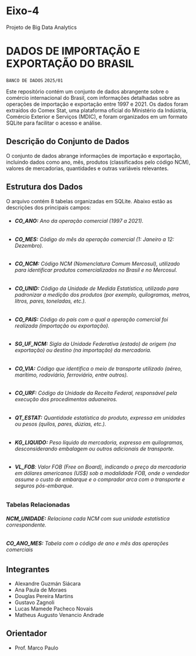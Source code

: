 # Eixo-4
Projeto de Big Data Analytics

# DADOS DE IMPORTAÇÃO E EXPORTAÇÃO DO BRASIL
`BANCO DE DADOS`
`2025/01`

Este repositório contém um conjunto de dados abrangente sobre o comércio internacional do Brasil, com informações detalhadas sobre as operações de importação e exportação entre 1997 e 2021. Os dados foram extraídos do Comex Stat, uma plataforma oficial do Ministério da Indústria, Comércio Exterior e Serviços (MDIC), e foram organizados em um formato SQLite para facilitar o acesso e análise.

## Descrição do Conjunto de Dados
O conjunto de dados abrange informações de importação e exportação, incluindo dados como ano, mês, produtos (classificados pelo código NCM), valores de mercadorias, quantidades e outras variáveis relevantes.

## Estrutura dos Dados
O arquivo contém 8 tabelas organizadas em SQLite. Abaixo estão as descrições dos principais campos:

* ###### **CO_ANO:** Ano da operação comercial (1997 a 2021).
* ###### **CO_MES:** Código do mês da operação comercial (1: Janeiro a 12: Dezembro).
* ###### **CO_NCM:** Código NCM (Nomenclatura Comum Mercosul), utilizado para identificar produtos comercializados no Brasil e no Mercosul.
* ###### **CO_UNID:** Código da Unidade de Medida Estatística, utilizado para padronizar a medição dos produtos (por exemplo, quilogramas, metros, litros, pares, toneladas, etc.).
* ###### **CO_PAIS:** Código do país com o qual a operação comercial foi realizada (importação ou exportação).
* ###### **SG_UF_NCM:** Sigla da Unidade Federativa (estado) de origem (na exportação) ou destino (na importação) da mercadoria.
* ###### **CO_VIA:** Código que identifica o meio de transporte utilizado (aéreo, marítimo, rodoviário, ferroviário, entre outros).
* ###### **CO_URF:** Código da Unidade da Receita Federal, responsável pela execução dos procedimentos aduaneiros.
* ###### **QT_ESTAT:** Quantidade estatística do produto, expressa em unidades ou pesos (quilos, pares, dúzias, etc.).
* ###### **KG_LIQUIDO:** Peso líquido da mercadoria, expresso em quilogramas, desconsiderando embalagem ou outros adicionais de transporte.

* ###### **VL_FOB**: Valor FOB (Free on Board), indicando o preço da mercadoria em dólares americanos (US$) sob a modalidade FOB, onde o vendedor assume o custo de embarque e o comprador arca com o transporte e seguros pós-embarque.

### Tabelas Relacionadas
###### **NCM_UNIDADE:** Relaciona cada NCM com sua unidade estatística correspondente.
###### **CO_ANO_MES:** Tabela com o código de ano e mês das operações comerciais

## Integrantes
* Alexandre Guzmán Siácara
* Ana Paula de Moraes
* Douglas Pereira Martins
* Gustavo Zagnoli
* Lucas Mamede Pacheco Novais
* Matheus Augusto Venancio Andrade

## Orientador
* Prof. Marco Paulo
